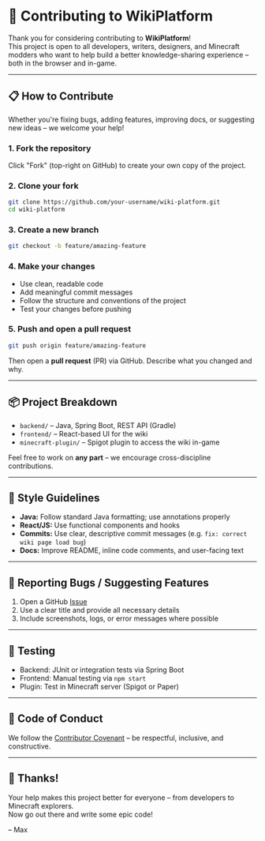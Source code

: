 # 🤝 Contributing to WikiPlatform

Thank you for considering contributing to **WikiPlatform**!  
This project is open to all developers, writers, designers, and Minecraft modders who want to help build a better knowledge-sharing experience – both in the browser and in-game.

---

## 📋 How to Contribute

Whether you're fixing bugs, adding features, improving docs, or suggesting new ideas – we welcome your help!

### 1. Fork the repository

Click "Fork" (top-right on GitHub) to create your own copy of the project.

### 2. Clone your fork

```bash
git clone https://github.com/your-username/wiki-platform.git
cd wiki-platform
```

### 3. Create a new branch

```bash
git checkout -b feature/amazing-feature
```

### 4. Make your changes

- Use clean, readable code
- Add meaningful commit messages
- Follow the structure and conventions of the project
- Test your changes before pushing

### 5. Push and open a pull request

```bash
git push origin feature/amazing-feature
```

Then open a **pull request** (PR) via GitHub. Describe what you changed and why.

---

## 📦 Project Breakdown

- `backend/` – Java, Spring Boot, REST API (Gradle)
- `frontend/` – React-based UI for the wiki
- `minecraft-plugin/` – Spigot plugin to access the wiki in-game

Feel free to work on **any part** – we encourage cross-discipline contributions.

---

## 🧠 Style Guidelines

- **Java:** Follow standard Java formatting; use annotations properly
- **React/JS:** Use functional components and hooks
- **Commits:** Use clear, descriptive commit messages (e.g. `fix: correct wiki page load bug`)
- **Docs:** Improve README, inline code comments, and user-facing text

---

## 🐛 Reporting Bugs / Suggesting Features

1. Open a GitHub [Issue](https://github.com/your-username/wiki-platform/issues)
2. Use a clear title and provide all necessary details
3. Include screenshots, logs, or error messages where possible

---

## 🧪 Testing

- Backend: JUnit or integration tests via Spring Boot
- Frontend: Manual testing via `npm start`
- Plugin: Test in Minecraft server (Spigot or Paper)

---

## 📜 Code of Conduct

We follow the [Contributor Covenant](https://www.contributor-covenant.org/) – be respectful, inclusive, and constructive.

---

## 🫡 Thanks!

Your help makes this project better for everyone – from developers to Minecraft explorers.  
Now go out there and write some epic code!

– Max
